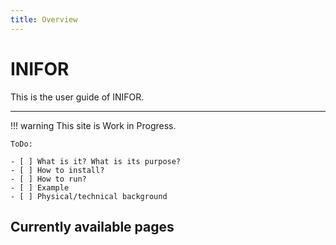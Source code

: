 ```yaml
---
title: Overview
---
```

# INIFOR

This is the user guide of INIFOR.

---

!!! warning
    This site is Work in Progress.

    ToDo:

    - [ ] What is it? What is its purpose?
    - [ ] How to install?
    - [ ] How to run?
    - [ ] Example
    - [ ] Physical/technical background

## Currently available pages
